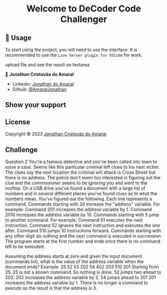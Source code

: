 <h1 align="center">Welcome to DeCoder Code Challenger </h1>

## 🚀 Usage

To start using the project, you will need to use the interface. It is recommended to use the `Live Server plugin for VSCode` for work.

upload file and see the result on textarea

👤 **Jonathan Cristovão do Amaral**

- Linkedin: [Jonathan do Amaral](https://www.linkedin.com/in/jonathan-do-amaral-6195181b1/)
- Github: [@AmaralJonathan](https://github.com/AmaralJonathan)

## Show your support



## License

Copyright © 2023 [Jonathan Cristovão do Amaral](https://github.com/kefranabg).<br />


## Challenge


Question 2
You&#39;re a famous detective and you&#39;ve been called into town to solve a case.
Seems like this particular criminal left clues to his next victim. The clues say the
next location the criminal will attack is Cross Street but there is no address. The
police don&#39;t seem too interested in figuring out the clue and the commissioner
seems to be ignoring you and went to the rooftop. On a USB drive you&#39;ve found
a document with a large list of numbers and in several different places you&#39;ve
found clues as to what the numbers mean. You&#39;ve figured out the following.
Each line represents a command.
Commands starting with 20 increase the &quot;address&quot; variable.
For example:
Command 201 increases the address variable by 1.
Command 2010 increases the address variable by 10.
Commands starting with 5 jump to another command.
For example:
Command 51 executes the next instruction.
Command 52 ignores the next instruction and executes the one after.
Command 510 jumps 10 instructions forward.
Commands starting with any other digit do nothing and the next command is
executed in succession.
The program starts at the first number and ends once there is no command left
to be executed.

Assuming the address starts at zero and given the input document
(commands.txt), what is the value of the address variable when the document
ends?
Example:
25
52
53
202
54
402
203
510
201
Starting from 25.
25 is not a known command. So nothing is done.
52 jumps two ahead to 202.
202 increases the address variable by 2.
54 jumps ahead to 201
201 increases the address variable by 1.
There is no longer a command to execute so the result is that the address is 3.
